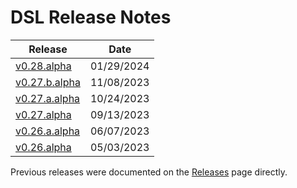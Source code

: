 # DSL Release Notes

| Release                                             | Date        |
| --------------------------------------------------- | ----------- |
| [v0.28.alpha](/Release%20Notes/v0.28.alpha.md)      | 01/29/2024  |
| [v0.27.b.alpha](/Release%20Notes/v0.27.b.alpha.md)  | 11/08/2023  |
| [v0.27.a.alpha](/Release%20Notes/v0.27.a.alpha.md)  | 10/24/2023  |
| [v0.27.alpha](/Release%20Notes/v0.27.alpha.md)      | 09/13/2023  |
| [v0.26.a.alpha](/Release%20Notes/v0.26.a.alpha.md)  | 06/07/2023  |
| [v0.26.alpha](/Release%20Notes/v0.26.alpha.md)      | 05/03/2023  |

Previous releases were documented on the [Releases](https://github.com/prominenceai/deepstream-services-library/releases) page directly.

